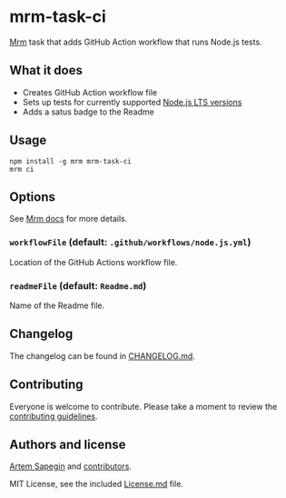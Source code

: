 <!-- CI -->

# mrm-task-ci

[Mrm](https://github.com/sapegin/mrm) task that adds GitHub Action workflow that runs Node.js tests.

## What it does

- Creates GitHub Action workflow file
- Sets up tests for currently supported [Node.js LTS versions](https://nodejs.org/en/about/releases/)
- Adds a satus badge to the Readme

## Usage

```
npm install -g mrm mrm-task-ci
mrm ci
```

## Options

See [Mrm docs](../../docs/Getting_started.md) for more details.

### `workflowFile` (default: `.github/workflows/node.js.yml`)

Location of the GitHub Actions workflow file.

### `readmeFile` (default: `Readme.md`)

Name of the Readme file.

## Changelog

The changelog can be found in [CHANGELOG.md](CHANGELOG.md).

## Contributing

Everyone is welcome to contribute. Please take a moment to review the [contributing guidelines](../../Contributing.md).

## Authors and license

[Artem Sapegin](https://sapegin.me) and [contributors](https://github.com/sapegin/mrm/graphs/contributors).

MIT License, see the included [License.md](License.md) file.
